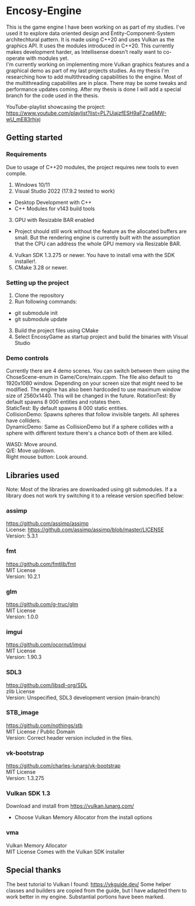 # Encosy-Engine

This is the game engine I have been working on as part of my studies. I've used it to explore data oriented design and Entity-Component-System architechtural pattern. It is made using C++20 and uses Vulkan as the graphics API. It uses the modules introduced in C++20. This currently makes development harder, as Intellisense doesn't really want to co-operate with modules yet.  
I'm currently working on implementing more Vulkan graphics features and a graphical demo as part of my last projects studies. As my thesis I'm researching how to add multithreading capabilities to the engine. Most of the multithreading capabilites are in place. There may be some tweaks and performance updates coming. After my thesis is done I will add a special branch for the code used in the thesis.

YouTube-playlist showcasing the project:
https://www.youtube.com/playlist?list=PL7UiajzfESH9aFZna6MW-wU_mE83rhjxj

## Getting started

### Requirements
Due to usage of C++20 modules, the project requires new tools to even compile.

1. Windows 10/11 
2. Visual Studio 2022 (17.9.2 tested to work)
- Desktop Development with C++
- C++ Modules for v143 build tools
3. GPU with Resizable BAR enabled
- Project should still work without the feature as the allocated buffers are small. But the rendering engine is currently built with the assumption that the CPU can address the whole GPU memory via Resizable BAR.
4. Vulkan SDK 1.3.275 or newer. You have to install vma with the SDK installer!. 
5. CMake 3.28 or newer.


### Setting up the project
1. Clone the repository
2. Run following commands:
- git submodule init
- git submodule update
3. Build the project files using CMake
4. Select EncosyGame as startup project and build the binaries with Visual Studio


### Demo controls
Currently there are 4 demo scenes. You can switch between them using the ChoseScene-enum in Game/Core/main.cppm. The file also default to 1920x1080 window. Depending on your screen size that might need to be modified. The engine has also been hardcoded to use maximum window size of 2560x1440. This will be changed in the future.
RotationTest: By default spawns 8 000 entities and rotates them.   
StaticTest: By default spawns 8 000 static entities.   
CollisionDemo: Spawns spheres that follow invisible targets. All spheres have colliders.  
DynamicDemo: Same as CollisionDemo but if a sphere collides with a sphere with different texture there's a chance both of them are killed.  

WASD: Move around.  
Q/E: Move up/down.  
Right mouse button: Look around.  

## Libraries used
Note: Most of the libraries are downloaded using git submodules. If a a library does not work try switching it to a release version specified below:

### assimp
https://github.com/assimp/assimp  
License: https://github.com/assimp/assimp/blob/master/LICENSE  
Version: 5.3.1

### fmt
https://github.com/fmtlib/fmt  
MIT License  
Version: 10.2.1

### glm
https://github.com/g-truc/glm  
MIT License  
Version: 1.0.0

### imgui
https://github.com/ocornut/imgui    
MIT License    
Version: 1.90.3

### SDL3
https://github.com/libsdl-org/SDL  
zlib License  
Version: Unspecified, SDL3 development version (main-branch)

### STB_image
https://github.com/nothings/stb  
MIT License / Public Domain  
Version: Correct header version included in the files.

### vk-bootstrap
https://github.com/charles-lunarg/vk-bootstrap  
MIT License  
Version: 1.3.275  

### Vulkan SDK 1.3
Download and install from https://vulkan.lunarg.com/  
- Choose Vulkan Memory Allocator from the install options  

### vma
Vulkan Memory Allocator  
MIT License
Comes with the Vulkan SDK installer

## Special thanks
The best tutorial to Vulkan I found: https://vkguide.dev/
Some helper classes and builders are copied from the guide, but I have adapted them to work better in my engine. Substantial portions have been marked.